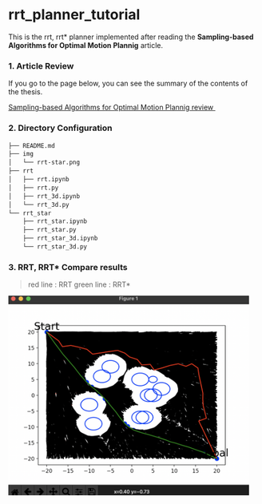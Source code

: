 # rrt_planner_tutorial

This is the rrt, rrt* planner implemented after reading the **Sampling-based Algorithms for Optimal Motion Plannig** article.

### 1. Article Review

If you go to the page below, you can see the summary of the contents of the thesis.

<a href="https://jdj2261.github.io/review/2021/10/07/rrt-star-review.html" target="_blank">Sampling-based Algorithms for Optimal Motion Plannig review </a>



### 2. Directory Configuration

~~~bash
├── README.md
├── img
│   └── rrt-star.png
├── rrt
│   ├── rrt.ipynb
│   ├── rrt.py
│   ├── rrt_3d.ipynb
│   └── rrt_3d.py
└── rrt_star
    ├── rrt_star.ipynb
    ├── rrt_star.py
    ├── rrt_star_3d.ipynb
    └── rrt_star_3d.py
~~~



### 3. RRT, RRT* Compare results

> red line 	: RRT
> green line : RRT*

<img src="img/rrt-star.png" height="400" widht="300"/>

